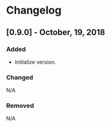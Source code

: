 # Changelog

## [0.9.0] -  October, 19, 2018
### Added
 - Initialize version.

### Changed
N/A

### Removed
N/A

